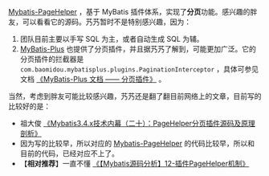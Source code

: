 [Mybatis-PageHelper](https://github.com/pagehelper/Mybatis-PageHelper) ，基于 MyBatis 插件体系，实现了**分页**功能。感兴趣的胖友，可以看看它的源码。艿艿暂时不是特别感兴趣，因为：

1. 团队目前主要以手写 SQL 为主，或者自动生成 SQL 为辅。
2. [MyBatis-Plus](https://github.com/baomidou/mybatis-plus) 也提供了分页插件，并且据艿艿了解到，可能更加广泛。它的分页插件的拦截器是 `com.baomidou.mybatisplus.plugins.PaginationInterceptor` ，具体可参见文档 [《MyBatis-Plus 文档 —— 分页插件》](http://mp.baomidou.com/guide/page.html) 。

当然，考虑到胖友可能比较感兴趣，艿艿还是翻了翻目前网络上的文章，目前写的比较好的是：

* 祖大俊 [《Mybatis3.4.x技术内幕（二十）：PageHelper分页插件源码及原理剖析》](https://my.oschina.net/zudajun/blog/745232)
* 因为写的比较早，所以对应的 [Mybatis-PageHelper](https://github.com/pagehelper/Mybatis-PageHelper) 的代码比较早，所以和目前的代码，已经对应不上了。
* 【**相对推荐**】一直不懂 [《【Mybatis源码分析】12-插件PageHelper机制》](https://blog.csdn.net/shenchaohao12321/article/details/80168655)


